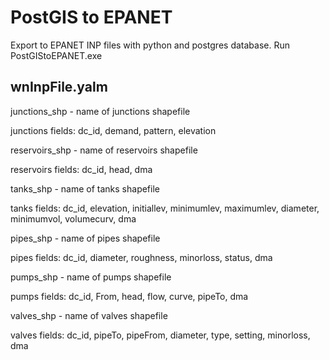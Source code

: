 PostGIS to EPANET
==================================

Export to EPANET INP files with python and postgres database.
Run PostGIStoEPANET.exe

wnInpFile.yalm 
-----------------------

junctions_shp - name of junctions shapefile

junctions fields: dc_id, demand, pattern, elevation

reservoirs_shp - name of reservoirs shapefile

reservoirs fields: dc_id, head, dma

tanks_shp - name of tanks shapefile

tanks fields: dc_id, elevation, initiallev, minimumlev, maximumlev, diameter, minimumvol, volumecurv, dma

pipes_shp - name of pipes shapefile

pipes fields: dc_id, diameter, roughness, minorloss, status, dma

pumps_shp - name of pumps shapefile

pumps fields: dc_id, From, head, flow, curve, pipeTo, dma

valves_shp - name of valves shapefile

valves fields: dc_id, pipeTo, pipeFrom, diameter, type, setting, minorloss, dma
